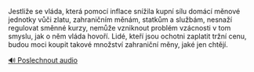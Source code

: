 
Jestliže se vláda, která pomocí inflace snížila kupní sílu domácí měnové jednotky vůči zlatu, zahraničním měnám, statkům a službám, nesnaží regulovat směnné kurzy, nemůže vzniknout problém vzácnosti v tom smyslu, jak o něm vláda hovoří. Lidé, kteří jsou ochotni zaplatit tržní cenu, budou moci koupit takové množství zahraniční měny, jaké jen chtějí.

[🔊 Poslechnout audio](/data/7-paragraphs/audio/chapter_159/para_005-Jestlie-se-vlda-kter-pomoc-inflace-snila-ku.mp3)
